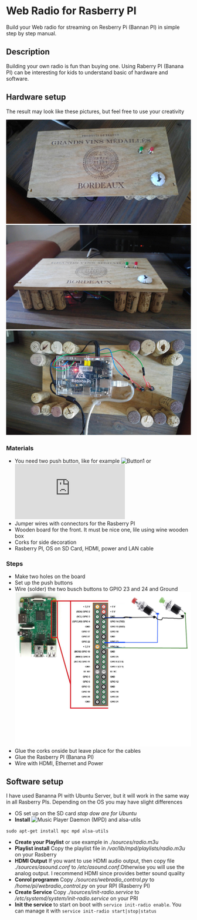 # Web Radio for Rasberry PI

Build your Web radio for streaming on Resberry Pi (Bannan PI) in simple step by step manual. 
 
## Description

Building your own radio is fun than buying one. Using Raberry PI (Banana PI) can be interesting  for kids to understand basic of hardware and software. 

## Hardware setup

The result may look like these pictures, but feel free to use  your creativity

![Front](./sources/pics/front.jpg)
![Side](./sources/pics/side.jpg)
![Back](./sources/pics/back.jpg)


### Materials
- You need two push button, like for example ![Button1](https://www.amazon.de/RUNCCI-spst-drucktastenschalter-momentary-Verriegelung-drucktastenschalter/dp/B07N1N1T7R/) or![Button](https://www.conrad.de/de/p/tru-components-tc-mt312bl-drucktaster-tastend-1-st-1589485.html) 
- Jumper wires with connectors for the Rasberry PI 
- Wooden board for the front. It must be nice one, lile using wine wooden box
- Corks for side decoration
- Rasberry PI, OS on SD Card, HDMI, power and LAN cable  

### Steps

- Make two holes on the board
- Set up the push buttons
- Wire (solder) the two busch buttons to GPIO 23 and 24 and Ground 
![Wireing](./sources/pics/wire.jpg)
- Glue the corks onside but leave place for the cables
- Glue the Rasberry PI (Banana PI) 
- Wire with HDMI, Ethernet and Power

## Software setup 

I have used Bananna PI with Ubuntu Server, but it will work in the same way in all Rasberry PIs. Depending on the OS you may have slight differences

- OS set up on the SD card  *stap dow are for Ubuntu*  
- **Install** ![Music Player Daemon](https://www.musicpd.org/) (MPD) and alsa-utils  
```
sudo apt-get install mpc mpd alsa-utils
```
- **Create your Playlist** or use example in *./sources/radio.m3u*
- **Playlist install** Copy the playlist file in  */var/lib/mpd/playlists/radio.m3u* on your Rasberry
- **HDMI Output** If you want to use HDMI audio output, then copy file *./sources/asound.conf* to */etc/asound.conf*.Otherwise you will use the analog output. I recommend HDMI since provides better sound quality
- **Conrol programm** Copy *./sources/webradio_control.py* to */home/pi/webradio_control.py* on your RPI (Rasberry PI) 
- **Create Service** Copy *./sources/init-radio.service* to */etc/systemd/system/init-radio.service* on your PRI  
- **Init the service** to start on boot with `service init-radio enable`. You can manage it with  `service init-radio start|stop|status`

